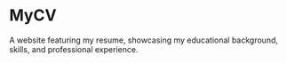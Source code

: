 # MyCV
A website featuring my resume, showcasing my educational background, skills, and professional experience.
